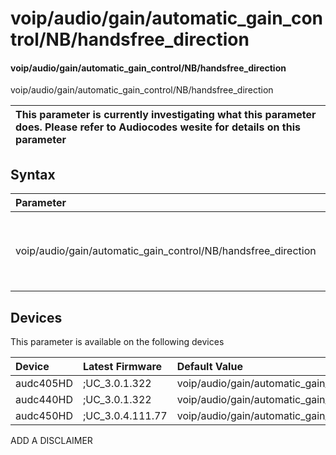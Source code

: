 ﻿---
description: voip/audio/gain/automatic_gain_control/NB/handsfree_direction
search: false
---

# voip/audio/gain/automatic_gain_control/NB/handsfree_direction

#### voip/audio/gain/automatic_gain_control/NB/handsfree_direction

voip/audio/gain/automatic_gain_control/NB/handsfree_direction


| This parameter is currently investigating what this parameter does. Please refer to Audiocodes wesite for details on this parameter | 
| :--- |

## Syntax
| Parameter | Syntax |
| :--- | :--- |
|voip/audio/gain/automatic_gain_control/NB/handsfree_direction | {% raw %} undefined {% endraw %}|

## Devices
This parameter is available on the following devices

| Device | Latest Firmware | Default Value |
|:---|:---|:---|
| audc405HD | ;UC_3.0.1.322 | voip/audio/gain/automatic_gain_control/NB/handsfree_direction=CTL_REMOTE 
| audc440HD | ;UC_3.0.1.322 | voip/audio/gain/automatic_gain_control/NB/handsfree_direction=CTL_REMOTE 
| audc450HD | ;UC_3.0.4.111.77 | voip/audio/gain/automatic_gain_control/NB/handsfree_direction=CTL_REMOTE 

ADD A DISCLAIMER
